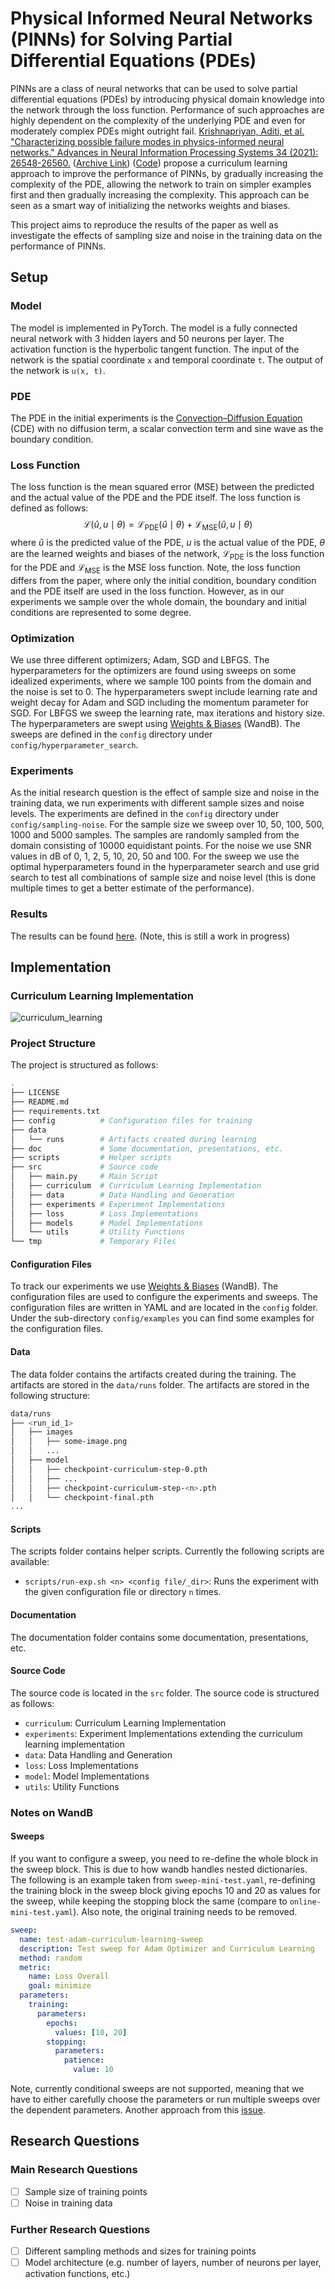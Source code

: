 # Physical Informed Neural Networks (PINNs) for Solving Partial Differential Equations (PDEs)

PINNs are a class of neural networks that can be used to solve partial differential equations (PDEs) by introducing physical domain knowledge into the network through the loss function. Performance of such approaches are highly dependent on the complexity of the underlying PDE and even for moderately complex PDEs might outright fail. [Krishnapriyan, Aditi, et al. "Characterizing possible failure modes in physics-informed neural networks." Advances in Neural Information Processing Systems 34 (2021): 26548-26560.](https://proceedings.neurips.cc/paper/2021/file/df438e5206f31600e6ae4af72f2725f1-Paper.pdf) ([Archive Link](https://arxiv.org/abs/2109.01050)) ([Code](https://github.com/a1k12/characterizing-pinns-failure-modes)) propose a curriculum learning approach to improve the performance of PINNs, by gradually increasing the complexity of the PDE, allowing the network to train on simpler examples first and then gradually increasing the complexity. This approach can be seen as a smart way of initializing the networks weights and biases.

This project aims to reproduce the results of the paper as well as investigate the effects of sampling size and noise in the training data on the performance of PINNs. 

## Setup

### Model

The model is implemented in PyTorch. The model is a fully connected neural network with 3 hidden layers and 50 neurons per layer. The activation function is the hyperbolic tangent function. The input of the network is the spatial coordinate `x` and temporal coordinate `t`. The output of the network is `u(x, t)`.

### PDE

The PDE in the initial experiments is the [Convection–Diffusion Equation](https://en.wikipedia.org/wiki/Convection%E2%80%93diffusion_equation) (CDE) with no diffusion term, a scalar convection term and sine wave as the boundary condition.

### Loss Function

The loss function is the mean squared error (MSE) between the predicted and the actual value of the PDE and the PDE itself. The loss function is defined as follows:
$$
\mathcal{L}(\hat u, u \mid \theta) = \mathcal{L}_{\text{PDE}}(\hat u \mid \theta) + \mathcal{L}_{\text{MSE}}(\hat u, u \mid \theta)
$$
where $\hat u$ is the predicted value of the PDE, $u$ is the actual value of the PDE, $\theta$ are the learned weights and biases of the network, $\mathcal{L}_{\text{PDE}}$ is the loss function for the PDE and $\mathcal{L}_{\text{MSE}}$ is the MSE loss function.
Note, the loss function differs from the paper, where only the initial condition, boundary condition and the PDE itself are used in the loss function. However, as in our experiments we sample over the whole domain, the boundary and initial conditions are represented to some degree.

### Optimization

We use three different optimizers; Adam, SGD and LBFGS. The hyperparameters for the optimizers are found using sweeps on some idealized experiments, where we sample 100 points from the domain and the noise is set to 0. The hyperparameters swept include learning rate and weight decay for Adam and SGD including the momentum parameter for SGD. For LBFGS we sweep the learning rate, max iterations and history size. The hyperparameters are swept using [Weights & Biases](https://wandb.ai/site) (WandB). The sweeps are defined in the `config` directory under `config/hyperparameter_search`.

### Experiments

As the initial research question is the effect of sample size and noise in the training data, we run experiments with different sample sizes and noise levels. The experiments are defined in the `config` directory under `config/sampling-noise`. For the sample size we sweep over 10, 50, 100, 500, 1000 and 5000 samples. The samples are randomly sampled from the domain consisting of 10000 equidistant points. For the noise we use SNR values in dB of 0, 1, 2, 5, 10, 20, 50 and 100.
For the sweep we use the optimal hyperparameters found in the hyperparameter search and use grid search to test all combinations of sample size and noise level (this is done multiple times to get a better estimate of the performance).

### Results

The results can be found [here](https://wandb.ai/singing-kangaroo/Curriculum%20Learning%20Convection%20Equation/workspace?workspace=user-serge-kotchourko). (Note, this is still a work in progress)

## Implementation

### Curriculum Learning Implementation

![curriculum_learning](doc/img/curriculum_loop.drawio.png)

### Project Structure

The project is structured as follows:

```bash
.
├── LICENSE
├── README.md
├── requirements.txt
├── config          # Configuration files for training
├── data            
│   └── runs        # Artifacts created during learning
├── doc             # Some documentation, presentations, etc.            
├── scripts         # Helper scripts
├── src             # Source code
│   ├── main.py     # Main Script
│   ├── curriculum  # Curriculum Learning Implementation
│   ├── data        # Data Handling and Generation
│   ├── experiments # Experiment Implementations
│   ├── loss        # Loss Implementations
│   ├── models      # Model Implementations
│   └── utils       # Utility Functions
└── tmp             # Temporary Files
```

#### Configuration Files

To track our experiments we use [Weights & Biases](https://wandb.ai/site) (WandB). The configuration files are used to configure the experiments and sweeps. The configuration files are written in YAML and are located in the `config` folder. Under the sub-directory `config/examples` you can find some examples for the configuration files.

#### Data

The data folder contains the artifacts created during the training. The artifacts are stored in the `data/runs` folder. The artifacts are stored in the following structure:

```bash
data/runs
├── <run_id_1>
│   ├── images
│   │   ├── some-image.png
│   │   ...
│   ├── model
│   │   ├── checkpoint-curriculum-step-0.pth
│   │   ├── ...
│   │   ├── checkpoint-curriculum-step-<n>.pth
│   │   └── checkpoint-final.pth
...
```

#### Scripts

The scripts folder contains helper scripts. Currently the following scripts are available:

- `scripts/run-exp.sh <n> <config file/_dir>`: Runs the experiment with the given configuration file or directory `n` times.

#### Documentation

The documentation folder contains some documentation, presentations, etc.

#### Source Code

The source code is located in the `src` folder. The source code is structured as follows:

- `curriculum`: Curriculum Learning Implementation
- `experiments`: Experiment Implementations extending the curriculum learning implementation
- `data`: Data Handling and Generation
- `loss`: Loss Implementations
- `model`: Model Implementations
- `utils`: Utility Functions

### Notes on WandB

#### Sweeps

If you want to configure a sweep, you need to re-define the whole block in the sweep block. This is due to how wandb handles nested dictionaries. 
The following is an example taken from `sweep-mini-test.yaml`, re-defining the training block in the sweep block giving epochs 10 and 20 as values for the sweep, while keeping the stopping block the same (compare to `online-mini-test.yaml`). Also note, the original training needs to be removed.

```yaml
sweep:
  name: test-adam-curriculum-learning-sweep
  description: Test sweep for Adam Optimizer and Curriculum Learning
  method: random
  metric:
    name: Loss Overall
    goal: minimize
  parameters:
    training:
      parameters:
        epochs:
          values: [10, 20]
        stopping:
          parameters:
            patience:
              value: 10
```

Note, currently conditional sweeps are not supported, meaning that we have to either carefully choose the parameters or run multiple sweeps over the dependent parameters. Another approach from this [issue](https://github.com/wandb/wandb/issues/1487).

## Research Questions

### Main Research Questions

- [ ] Sample size of training points
- [ ] Noise in training data

### Further Research Questions

- [ ] Different sampling methods and sizes for training points
- [ ] Model architecture (e.g. number of layers, number of neurons per layer, activation functions, etc.)
